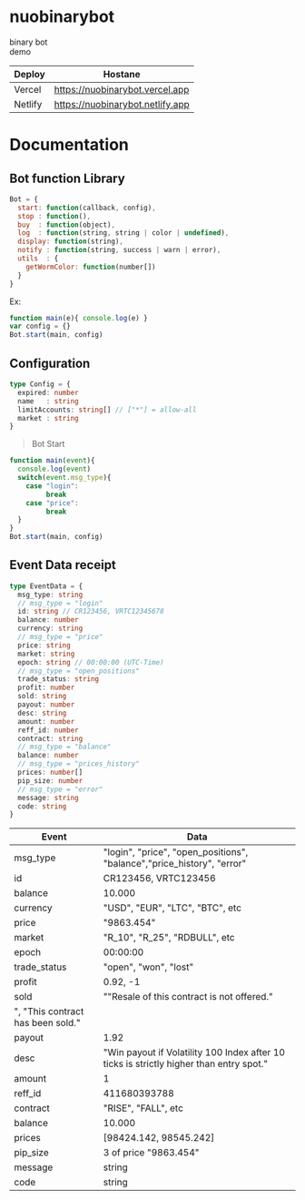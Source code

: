 # nuobinarybot
binary bot<br/>
demo <br/>

| Deploy | Hostane |
| ------ | ------ |
| Vercel | https://nuobinarybot.vercel.app |
| Netlify | https://nuobinarybot.netlify.app |

# Documentation
## Bot function Library
```js
Bot = {
  start: function(callback, config),
  stop : function(),
  buy  : function(object),
  log  : function(string, string | color | undefined),
  display: function(string),
  notify : function(string, success | warn | error),
  utils  : {
    getWormColor: function(number[])
  }
}
```
Ex:
```js
function main(e){ console.log(e) }
var config = {}
Bot.start(main, config)
```
## Configuration
```ts
type Config = {
  expired: number
  name   : string
  limitAccounts: string[] // ["*"] = allow-all
  market : string
}
```
>Bot Start
```js
function main(event){
  console.log(event)
  switch(event.msg_type){
    case "login":
         break
    case "price":
         break
  }
}
Bot.start(main, config)
```
## Event Data receipt
```ts
type EventData = {
  msg_type: string
  // msg_type = "login"
  id: string // CR123456, VRTC12345678
  balance: number
  currency: string
  // msg_type = "price"
  price: string
  market: string
  epoch: string // 00:00:00 (UTC-Time)
  // msg_type = "open_positions"
  trade_status: string
  profit: number
  sold: string
  payout: number
  desc: string 
  amount: number
  reff_id: number
  contract: string
  // msg_type = "balance"
  balance: number
  // msg_type = "prices_history"
  prices: number[]
  pip_size: number
  // msg_type = "error"
  message: string
  code: string
}
```
| Event | Data |
| ------ | ------ |
| msg_type | "login", "price", "open_positions", "balance","price_history", "error" |
| id | CR123456, VRTC123456 |
| balance | 10.000 |
| currency | "USD", "EUR", "LTC", "BTC", etc |
| price | "9863.454"|
| market | "R_10", "R_25", "RDBULL", etc |
| epoch | 00:00:00 |
| trade_status | "open", "won", "lost" |
| profit | 0.92, -1 |
| sold| ""Resale of this contract is not offered."
", "This contract has been sold."|
| payout| 1.92 |
| desc| "Win payout if Volatility 100 Index after 10 ticks is strictly higher than entry spot." |
| amount| 1 |
| reff_id| 411680393788 |
| contract| "RISE", "FALL", etc |
| balance| 10.000 |
| prices| [98424.142, 98545.242] |
| pip_size| 3 of price "9863.454" |
| message| string |
| code| string |
